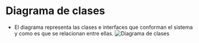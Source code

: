 <!-- @startuml
!theme vibrant

!theme vibrant

skin rose

title Clases - Sistema de toma de asistencia mediante tarjeta MI

class Grupo{
  # identificadorGrupo : String
  # materia : String
  # alumnos : List<Alumnos>
}

class Alumno{
  + nombre : String
  + tarjetaNFC : String
  + numeroCuenta : String
  - crearAlumno(IAlumno)
  - modificarAlumno(IAlumno)
  - eliminarAlumno(IAlumno)
}

class Tarjeta {
  + numeroTarjeta : IdUnico
  - registrarTarjeta(ITarjeta)
  - eliminarTarjeta(ITarjeta)
  - modificarTarjeta(ITarjeta)
}

class PeriodoInforme{
  + crearInforme(Grupo)
}

class RegistrarAsistencia{
  - Asistencia : <List>
}

interface GrupoDAO{
  - registrarGrupo(Grupo)
  - eliminarGrupo(Grupo, List<Alumnos>)
  - modificarGrupo (Grupo, List <Alumnos>)
  - consultarGrupo(Grupo)
}

interface AlumnoDAO{
  - registrarAlumno(Alumno)
  - modificarAlumno(Alumno)
  - bajaAlumno(Alumno)
}

interface TarjetaDAO{
  - registrarTarjeta(Tarjeta)
  - modificarTarjeta(Tarjeta)
  - eliminarTarjeta(Tarjeta)
}

interface AsistenciaDAO extends Grupo{
  + RegistrarAsistencia(Grupo)

}

interface PeriodoDAO extends PeriodoInforme{
  + exportarInforme()
}


Grupo ..|> GrupoDAO
Alumno "*" o-- "1" Grupo
Alumno ..|> AlumnoDAO
Tarjeta ..|> TarjetaDAO
Tarjeta "1" --* "1" Alumno
PeriodoInforme <-- Grupo
AsistenciaDAO <-- RegistrarAsistencia

@enduml  -->
# Diagrama de clases
- El diagrama representa las clases e interfaces que conforman el sistema y como es que se relacionan entre ellas. 
![Diagrama de clases](https://github.com/amezcua04s/FCA-Proyecto-OO-01/assets/119078847/ec7094e5-bd84-4624-9ca6-bf2d60cec7cc)
